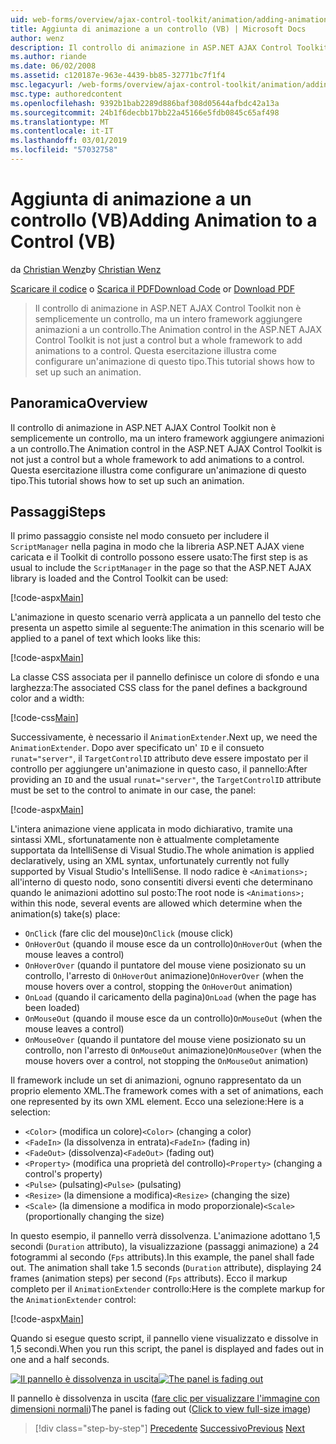 ```yaml
---
uid: web-forms/overview/ajax-control-toolkit/animation/adding-animation-to-a-control-vb
title: Aggiunta di animazione a un controllo (VB) | Microsoft Docs
author: wenz
description: Il controllo di animazione in ASP.NET AJAX Control Toolkit non è semplicemente un controllo, ma un intero framework aggiungere animazioni a un controllo. Questa esercitazione viene illustrato come...
ms.author: riande
ms.date: 06/02/2008
ms.assetid: c120187e-963e-4439-bb85-32771bc7f1f4
msc.legacyurl: /web-forms/overview/ajax-control-toolkit/animation/adding-animation-to-a-control-vb
msc.type: authoredcontent
ms.openlocfilehash: 9392b1bab2289d886baf308d05644afbdc42a13a
ms.sourcegitcommit: 24b1f6decbb17bb22a45166e5fdb0845c65af498
ms.translationtype: MT
ms.contentlocale: it-IT
ms.lasthandoff: 03/01/2019
ms.locfileid: "57032758"
---
```

<a name="adding-animation-to-a-control-vb"></a><span data-ttu-id="36362-104">Aggiunta di animazione a un controllo (VB)</span><span class="sxs-lookup"><span data-stu-id="36362-104">Adding Animation to a Control (VB)</span></span>
====================
<span data-ttu-id="36362-105">da [Christian Wenz](https://github.com/wenz)</span><span class="sxs-lookup"><span data-stu-id="36362-105">by [Christian Wenz](https://github.com/wenz)</span></span>

<span data-ttu-id="36362-106">[Scaricare il codice](http://download.microsoft.com/download/f/9/a/f9a26acd-8df4-4484-8a18-199e4598f411/Animation1.vb.zip) o [Scarica il PDF](http://download.microsoft.com/download/6/7/1/6718d452-ff89-4d3f-a90e-c74ec2d636a3/animation1VB.pdf)</span><span class="sxs-lookup"><span data-stu-id="36362-106">[Download Code](http://download.microsoft.com/download/f/9/a/f9a26acd-8df4-4484-8a18-199e4598f411/Animation1.vb.zip) or [Download PDF](http://download.microsoft.com/download/6/7/1/6718d452-ff89-4d3f-a90e-c74ec2d636a3/animation1VB.pdf)</span></span>

> <span data-ttu-id="36362-107">Il controllo di animazione in ASP.NET AJAX Control Toolkit non è semplicemente un controllo, ma un intero framework aggiungere animazioni a un controllo.</span><span class="sxs-lookup"><span data-stu-id="36362-107">The Animation control in the ASP.NET AJAX Control Toolkit is not just a control but a whole framework to add animations to a control.</span></span> <span data-ttu-id="36362-108">Questa esercitazione illustra come configurare un'animazione di questo tipo.</span><span class="sxs-lookup"><span data-stu-id="36362-108">This tutorial shows how to set up such an animation.</span></span>


## <a name="overview"></a><span data-ttu-id="36362-109">Panoramica</span><span class="sxs-lookup"><span data-stu-id="36362-109">Overview</span></span>

<span data-ttu-id="36362-110">Il controllo di animazione in ASP.NET AJAX Control Toolkit non è semplicemente un controllo, ma un intero framework aggiungere animazioni a un controllo.</span><span class="sxs-lookup"><span data-stu-id="36362-110">The Animation control in the ASP.NET AJAX Control Toolkit is not just a control but a whole framework to add animations to a control.</span></span> <span data-ttu-id="36362-111">Questa esercitazione illustra come configurare un'animazione di questo tipo.</span><span class="sxs-lookup"><span data-stu-id="36362-111">This tutorial shows how to set up such an animation.</span></span>

## <a name="steps"></a><span data-ttu-id="36362-112">Passaggi</span><span class="sxs-lookup"><span data-stu-id="36362-112">Steps</span></span>

<span data-ttu-id="36362-113">Il primo passaggio consiste nel modo consueto per includere il `ScriptManager` nella pagina in modo che la libreria ASP.NET AJAX viene caricata e il Toolkit di controllo possono essere usato:</span><span class="sxs-lookup"><span data-stu-id="36362-113">The first step is as usual to include the `ScriptManager` in the page so that the ASP.NET AJAX library is loaded and the Control Toolkit can be used:</span></span>

[!code-aspx[Main](adding-animation-to-a-control-vb/samples/sample1.aspx)]

<span data-ttu-id="36362-114">L'animazione in questo scenario verrà applicata a un pannello del testo che presenta un aspetto simile al seguente:</span><span class="sxs-lookup"><span data-stu-id="36362-114">The animation in this scenario will be applied to a panel of text which looks like this:</span></span>

[!code-aspx[Main](adding-animation-to-a-control-vb/samples/sample2.aspx)]

<span data-ttu-id="36362-115">La classe CSS associata per il pannello definisce un colore di sfondo e una larghezza:</span><span class="sxs-lookup"><span data-stu-id="36362-115">The associated CSS class for the panel defines a background color and a width:</span></span>

[!code-css[Main](adding-animation-to-a-control-vb/samples/sample3.css)]

<span data-ttu-id="36362-116">Successivamente, è necessario il `AnimationExtender`.</span><span class="sxs-lookup"><span data-stu-id="36362-116">Next up, we need the `AnimationExtender`.</span></span> <span data-ttu-id="36362-117">Dopo aver specificato un' `ID` e il consueto `runat="server"`, il `TargetControlID` attributo deve essere impostato per il controllo per aggiungere un'animazione in questo caso, il pannello:</span><span class="sxs-lookup"><span data-stu-id="36362-117">After providing an `ID` and the usual `runat="server"`, the `TargetControlID` attribute must be set to the control to animate in our case, the panel:</span></span>

[!code-aspx[Main](adding-animation-to-a-control-vb/samples/sample4.aspx)]

<span data-ttu-id="36362-118">L'intera animazione viene applicata in modo dichiarativo, tramite una sintassi XML, sfortunatamente non è attualmente completamente supportata da IntelliSense di Visual Studio.</span><span class="sxs-lookup"><span data-stu-id="36362-118">The whole animation is applied declaratively, using an XML syntax, unfortunately currently not fully supported by Visual Studio's IntelliSense.</span></span> <span data-ttu-id="36362-119">Il nodo radice è `<Animations>;` all'interno di questo nodo, sono consentiti diversi eventi che determinano quando le animazioni adottino sul posto:</span><span class="sxs-lookup"><span data-stu-id="36362-119">The root node is `<Animations>;` within this node, several events are allowed which determine when the animation(s) take(s) place:</span></span>

- <span data-ttu-id="36362-120">`OnClick` (fare clic del mouse)</span><span class="sxs-lookup"><span data-stu-id="36362-120">`OnClick` (mouse click)</span></span>
- <span data-ttu-id="36362-121">`OnHoverOut` (quando il mouse esce da un controllo)</span><span class="sxs-lookup"><span data-stu-id="36362-121">`OnHoverOut` (when the mouse leaves a control)</span></span>
- <span data-ttu-id="36362-122">`OnHoverOver` (quando il puntatore del mouse viene posizionato su un controllo, l'arresto di `OnHoverOut` animazione)</span><span class="sxs-lookup"><span data-stu-id="36362-122">`OnHoverOver` (when the mouse hovers over a control, stopping the `OnHoverOut` animation)</span></span>
- <span data-ttu-id="36362-123">`OnLoad` (quando il caricamento della pagina)</span><span class="sxs-lookup"><span data-stu-id="36362-123">`OnLoad` (when the page has been loaded)</span></span>
- <span data-ttu-id="36362-124">`OnMouseOut` (quando il mouse esce da un controllo)</span><span class="sxs-lookup"><span data-stu-id="36362-124">`OnMouseOut` (when the mouse leaves a control)</span></span>
- <span data-ttu-id="36362-125">`OnMouseOver` (quando il puntatore del mouse viene posizionato su un controllo, non l'arresto di `OnMouseOut` animazione)</span><span class="sxs-lookup"><span data-stu-id="36362-125">`OnMouseOver` (when the mouse hovers over a control, not stopping the `OnMouseOut` animation)</span></span>

<span data-ttu-id="36362-126">Il framework include un set di animazioni, ognuno rappresentato da un proprio elemento XML.</span><span class="sxs-lookup"><span data-stu-id="36362-126">The framework comes with a set of animations, each one represented by its own XML element.</span></span> <span data-ttu-id="36362-127">Ecco una selezione:</span><span class="sxs-lookup"><span data-stu-id="36362-127">Here is a selection:</span></span>

- <span data-ttu-id="36362-128">`<Color>` (modifica un colore)</span><span class="sxs-lookup"><span data-stu-id="36362-128">`<Color>` (changing a color)</span></span>
- <span data-ttu-id="36362-129">`<FadeIn>` (la dissolvenza in entrata)</span><span class="sxs-lookup"><span data-stu-id="36362-129">`<FadeIn>` (fading in)</span></span>
- <span data-ttu-id="36362-130">`<FadeOut>` (dissolvenza)</span><span class="sxs-lookup"><span data-stu-id="36362-130">`<FadeOut>` (fading out)</span></span>
- <span data-ttu-id="36362-131">`<Property>` (modifica una proprietà del controllo)</span><span class="sxs-lookup"><span data-stu-id="36362-131">`<Property>` (changing a control's property)</span></span>
- <span data-ttu-id="36362-132">`<Pulse>` (pulsating)</span><span class="sxs-lookup"><span data-stu-id="36362-132">`<Pulse>` (pulsating)</span></span>
- <span data-ttu-id="36362-133">`<Resize>` (la dimensione a modifica)</span><span class="sxs-lookup"><span data-stu-id="36362-133">`<Resize>` (changing the size)</span></span>
- <span data-ttu-id="36362-134">`<Scale>` (la dimensione a modifica in modo proporzionale)</span><span class="sxs-lookup"><span data-stu-id="36362-134">`<Scale>` (proportionally changing the size)</span></span>

<span data-ttu-id="36362-135">In questo esempio, il pannello verrà dissolvenza. L'animazione adottano 1,5 secondi (`Duration` attributo), la visualizzazione (passaggi animazione) a 24 fotogrammi al secondo (`Fps` attributs).</span><span class="sxs-lookup"><span data-stu-id="36362-135">In this example, the panel shall fade out. The animation shall take 1.5 seconds (`Duration` attribute), displaying 24 frames (animation steps) per second (`Fps` attributs).</span></span> <span data-ttu-id="36362-136">Ecco il markup completo per il `AnimationExtender` controllo:</span><span class="sxs-lookup"><span data-stu-id="36362-136">Here is the complete markup for the `AnimationExtender` control:</span></span>

[!code-aspx[Main](adding-animation-to-a-control-vb/samples/sample5.aspx)]

<span data-ttu-id="36362-137">Quando si esegue questo script, il pannello viene visualizzato e dissolve in 1,5 secondi.</span><span class="sxs-lookup"><span data-stu-id="36362-137">When you run this script, the panel is displayed and fades out in one and a half seconds.</span></span>


<span data-ttu-id="36362-138">[![Il pannello è dissolvenza in uscita](adding-animation-to-a-control-vb/_static/image2.png)](adding-animation-to-a-control-vb/_static/image1.png)</span><span class="sxs-lookup"><span data-stu-id="36362-138">[![The panel is fading out](adding-animation-to-a-control-vb/_static/image2.png)](adding-animation-to-a-control-vb/_static/image1.png)</span></span>

<span data-ttu-id="36362-139">Il pannello è dissolvenza in uscita ([fare clic per visualizzare l'immagine con dimensioni normali](adding-animation-to-a-control-vb/_static/image3.png))</span><span class="sxs-lookup"><span data-stu-id="36362-139">The panel is fading out ([Click to view full-size image](adding-animation-to-a-control-vb/_static/image3.png))</span></span>

> [!div class="step-by-step"]
> <span data-ttu-id="36362-140">[Precedente](dynamically-controlling-updatepanel-animations-cs.md)
> [Successivo](executing-several-animations-at-the-same-time-vb.md)</span><span class="sxs-lookup"><span data-stu-id="36362-140">[Previous](dynamically-controlling-updatepanel-animations-cs.md)
[Next](executing-several-animations-at-the-same-time-vb.md)</span></span>
